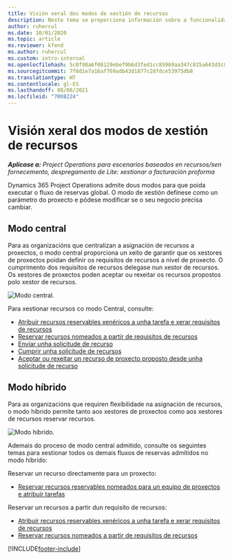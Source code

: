 ```yaml
---
title: Visión xeral dos modos de xestión de recursos
description: Neste tema se proporciona información sobre a funcionalidade de xestión de recursos en Dynamics 365 Project Operations.
author: ruhercul
ms.date: 10/01/2020
ms.topic: article
ms.reviewer: kfend
ms.author: ruhercul
ms.custom: intro-internal
ms.openlocfilehash: 5c0f98a6f08129ebef9b6d3fed1cc85969aa347c815a643d3c8dd639b42c0e8c
ms.sourcegitcommit: 7f8d1e7a16af769adb43d1877c28fdce53975db8
ms.translationtype: HT
ms.contentlocale: gl-ES
ms.lasthandoff: 08/06/2021
ms.locfileid: "7008224"
---
```

# <a name="resource-management-modes-overview"></a>Visión xeral dos modos de xestión de recursos

_**Aplícase a:** Project Operations para escenarios baseados en recursos/sen fornecemento, despregamento de Lite: xestionar a facturación proforma_


Dynamics 365 Project Operations admite dous modos para que poida executar o fluxo de reservas global. O modo de xestión defínese como un parámetro do proxecto e pódese modificar se o seu negocio precisa cambiar.    

## <a name="central-mode"></a>Modo central
Para as organizacións que centralizan a asignación de recursos a proxectos, o modo central proporciona un xeito de garantir que os xestores de proxectos poidan definir os requisitos de recursos a nivel de proxecto. O cumprimento dos requisitos de recursos delegase nun xestor de recursos. Os xestores de proxectos poden aceptar ou rexeitar os recursos propostos polo xestor de recursos.

![Modo central.](./media/resource-management-central.png)

Para xestionar recursos co modo Central, consulte:

- [Atribuír recursos reservables xenéricos a unha tarefa e xerar requisitos de recursos](/dynamics365/project-service/assign-generic-bookable-resource)
- [Reservar recursos nomeados a partir de requisitos de recursos](/dynamics365/project-service/book-named-resource)
- [Enviar unha solicitude de recurso](/dynamics365/project-service/submit-resource-request)
- [Cumprir unha solicitude de recursos](/dynamics365/project-service/resource-management-fulfill-requests)
- [Aceptar ou rexeitar un recurso de proxecto proposto desde unha solicitude de recurso](/dynamics365/project-service/accept-reject-proposed-resource)

## <a name="hybrid-mode"></a>Modo híbrido
Para as organizacións que requiren flexibilidade na asignación de recursos, o modo híbrido permite tanto aos xestores de proxectos como aos xestores de recursos reservar recursos.

![Modo híbrido.](./media/resource-management-hybrid.png)

Ademais do proceso de modo central admitido, consulte os seguintes temas para xestionar todos os demais fluxos de reservas admitidos no modo híbrido:

Reservar un recurso directamente para un proxecto:
- [Reservar recursos reservables nomeados para un equipo de proxectos e atribuír tarefas](/dynamics365/project-service/assign-named-bookable-resource)

Reservar un recursos a partir dun requisito de recursos:
- [Atribuír recursos reservables xenéricos a unha tarefa e xerar requisitos de recursos](/dynamics365/project-service/assign-generic-bookable-resource)
- [Reservar recursos nomeados a partir de requisitos de recursos](/dynamics365/project-service/book-named-resource)


[!INCLUDE[footer-include](../includes/footer-banner.md)]